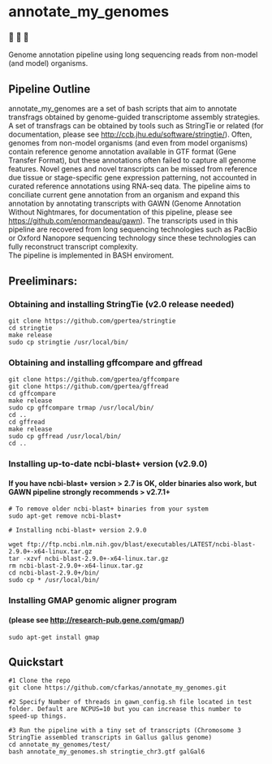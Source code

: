 # annotate_my_genomes 
### :microscope: :hatching_chick: :hatched_chick: 
Genome annotation pipeline using long sequencing reads from non-model (and model) organisms.

## Pipeline Outline

annotate_my_genomes are a set of bash scripts that aim to annotate transfrags obtained by genome-guided transcriptome assembly strategies. A set of transfrags can be obtained by tools such as StringTie or related (for documentation, please see http://ccb.jhu.edu/software/stringtie/). Often, genomes from non-model organisms (and even from model organisms) contain reference genome annotation available in GTF format (Gene Transfer Format), but these annotations often failed to capture all genome features. Novel genes and novel transcripts can be missed from reference due tissue or stage-specific gene expression patterning, not accounted in curated reference annotations using RNA-seq data. The pipeline aims to conciliate current gene annotation from an organism and expand this annotation by annotating transcripts with GAWN (Genome Annotation Without Nightmares, for documentation of this pipeline, please see https://github.com/enormandeau/gawn). The transcripts used in this pipeline are recovered from long sequencing technologies such as PacBio or Oxford Nanopore sequencing technology since these technologies can fully reconstruct transcript complexity.  
The pipeline is implemented in BASH enviroment.


## Preeliminars:
### Obtaining and installing StringTie (v2.0 release needed)

```
git clone https://github.com/gpertea/stringtie
cd stringtie
make release
sudo cp stringtie /usr/local/bin/
```
### Obtaining and installing gffcompare and gffread

```
git clone https://github.com/gpertea/gffcompare
git clone https://github.com/gpertea/gffread
cd gffcompare
make release
sudo cp gffcompare trmap /usr/local/bin/
cd ..
cd gffread
make release
sudo cp gffread /usr/local/bin/
cd ..
```
### Installing up-to-date ncbi-blast+ version (v2.9.0)
#### If you have ncbi-blast+ version > 2.7 is OK, older binaries also work, but GAWN pipeline strongly recommends > v2.7.1+

```
# To remove older ncbi-blast+ binaries from your system 
sudo apt-get remove ncbi-blast+

# Installing ncbi-blast+ version 2.9.0

wget ftp://ftp.ncbi.nlm.nih.gov/blast/executables/LATEST/ncbi-blast-2.9.0+-x64-linux.tar.gz
tar -xzvf ncbi-blast-2.9.0+-x64-linux.tar.gz
rm ncbi-blast-2.9.0+-x64-linux.tar.gz
cd ncbi-blast-2.9.0+/bin/
sudo cp * /usr/local/bin/ 
```
### Installing GMAP genomic aligner program 
#### (please see http://research-pub.gene.com/gmap/)

```
sudo apt-get install gmap
```

## Quickstart

```
#1 Clone the repo
git clone https://github.com/cfarkas/annotate_my_genomes.git

#2 Specify Number of threads in gawn_config.sh file located in test folder. Default are NCPUS=10 but you can increase this number to speed-up things.

#3 Run the pipeline with a tiny set of transcripts (Chromosome 3 StringTie assembled transcripts in Gallus gallus genome)
cd annotate_my_genomes/test/
bash annotate_my_genomes.sh stringtie_chr3.gtf galGal6
```
